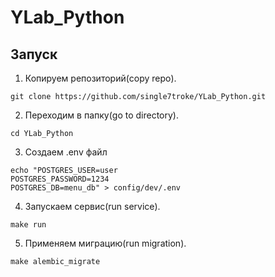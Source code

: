 # YLab_Python

## Запуск
1. Копируем репозиторий(copy repo).
```shell
git clone https://github.com/single7troke/YLab_Python.git
```
2. Переходим в папку(go to directory).
```shell
cd YLab_Python
```
3. Создаем .env файл
```shell
echo "POSTGRES_USER=user
POSTGRES_PASSWORD=1234
POSTGRES_DB=menu_db" > config/dev/.env
```
4. Запускаем сервис(run service).
```shell
make run
```
5. Применяем миграцию(run migration).
```shell
make alembic_migrate
```
